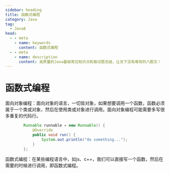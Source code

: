 ```yaml
---
sidebar: heading
title: 函数式编程
category: Java
tag:
  - Java8
head:
  - - meta
    - name: keywords
      content: 函数式编程
  - - meta
    - name: description
      content: 高质量的Java基础常见知识点和面试题总结，让天下没有难背的八股文！
---
```


# 函数式编程

面向对象编程：面向对象的语言，一切皆对象，如果想要调用一个函数，函数必须属于一个类或对象，然后在使用类或对象进行调用。面向对象编程可能需要多写很多重复的代码行。

```java
        Runnable runnable = new Runnable() {
            @Override
            public void run() {
                System.out.println("do something...");
            }
        };

```

函数式编程：在某些编程语言中，如js、c++，我们可以直接写一个函数，然后在需要的时候进行调用，即函数式编程。

